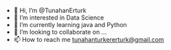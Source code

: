 - 👋 Hi, I’m @TunahanErturk
- 👀 I’m interested in Data Science
- 🌱 I’m currently learning java and Python
- 💞️ I’m looking to collaborate on ...
- 📫 How to reach me tunahanturkererturk@gmail.com
<!---
TunahanErturk/TunahanErturk is a ✨ special ✨ repository because its `README.md` (this file) appears on your GitHub profile.
You can click the Preview link to take a look at your changes.
--->
